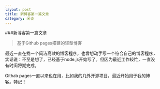 ```yaml
---
layout: post
title: 新博客第一篇文章
category: 闲谈
---
```


###新博客第一篇文章
>基于Github pages搭建的轻型博客

最近一直在找一个简洁高效的博客程序，也曾想动手写一个符合自己的博客程序，实话说：不至是想了，已经基于node.js开始写了，但因为最近工作较忙，一直没有时间将期完成。
  

Githab pages一直以来也在用，比如我的几外开源项目，最近开始用于我的博客。特记！
